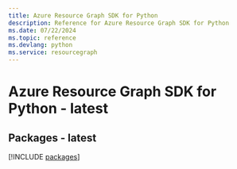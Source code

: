 ```yaml
---
title: Azure Resource Graph SDK for Python
description: Reference for Azure Resource Graph SDK for Python
ms.date: 07/22/2024
ms.topic: reference
ms.devlang: python
ms.service: resourcegraph
---
```

# Azure Resource Graph SDK for Python - latest
## Packages - latest
[!INCLUDE [packages](resource-graph-index.md)]